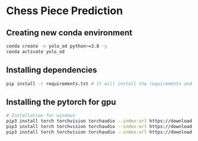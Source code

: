 # Chess Piece Prediction
## Creating new conda environment

```bash
conda create -n yolo_od python>=3.8 -y
conda activate yolo_od
```

## Installing dependencies

```bash
pip install -r requirements.txt # It will install the requirements and automatically run setup.py file
```

## Installing the pytorch for gpu

```bash
# Installation for windows
pip3 install torch torchvision torchaudio --index-url https://download.pytorch.org/whl/cu118  # for CUDA 11.8
pip3 install torch torchvision torchaudio --index-url https://download.pytorch.org/whl/cu121  # for CUDA 12.1
pip3 install torch torchvision torchaudio --index-url https://download.pytorch.org/whl/cu124  # for CUDA 12.4
```